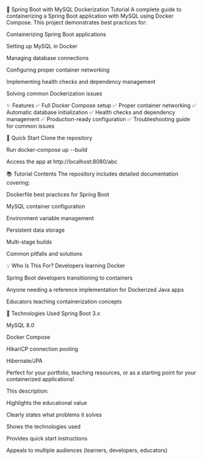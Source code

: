 🐳 Spring Boot with MySQL Dockerization Tutorial
A complete guide to containerizing a Spring Boot application with MySQL using Docker Compose. This project demonstrates best practices for:

Containerizing Spring Boot applications

Setting up MySQL in Docker

Managing database connections

Configuring proper container networking

Implementing health checks and dependency management

Solving common Dockerization issues

✨ Features
✅ Full Docker Compose setup
✅ Proper container networking
✅ Automatic database initialization
✅ Health checks and dependency management
✅ Production-ready configuration
✅ Troubleshooting guide for common issues

🚀 Quick Start
Clone the repository

Run docker-compose up --build

Access the app at http://localhost:8080/abc

📚 Tutorial Contents
The repository includes detailed documentation covering:

Dockerfile best practices for Spring Boot

MySQL container configuration

Environment variable management

Persistent data storage

Multi-stage builds

Common pitfalls and solutions

💡 Who Is This For?
Developers learning Docker

Spring Boot developers transitioning to containers

Anyone needing a reference implementation for Dockerized Java apps

Educators teaching containerization concepts

🔧 Technologies Used
Spring Boot 3.x

MySQL 8.0

Docker Compose

HikariCP connection pooling

Hibernate/JPA

Perfect for your portfolio, teaching resources, or as a starting point for your containerized applications!

This description:

Highlights the educational value

Clearly states what problems it solves

Shows the technologies used

Provides quick start instructions

Appeals to multiple audiences (learners, developers, educators)
